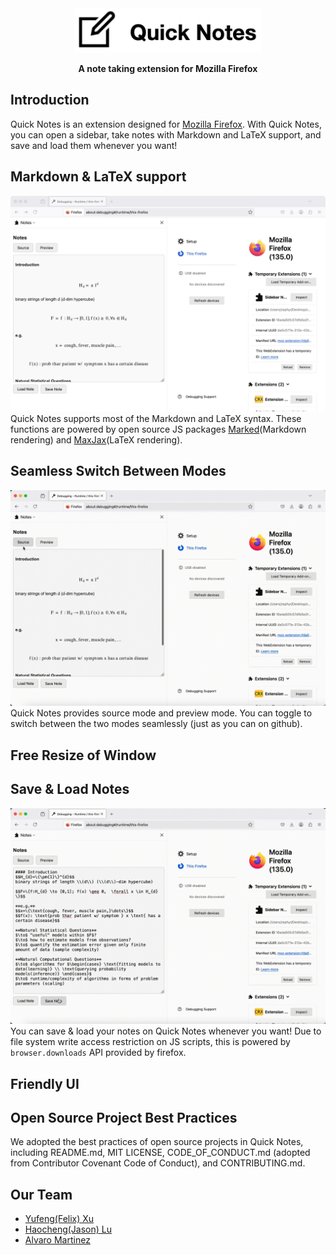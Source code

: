 <div align="center">
    <img src="figs/title.png" alt="Quick Notes" width="300" height="auto">

**A note taking extension for Mozilla Firefox**
</div>

## Introduction

Quick Notes is an extension designed for [Mozilla Firefox](https://www.mozilla.org/en-US/firefox/). With Quick Notes, you can open a sidebar, take notes with Markdown and LaTeX support, and save and load them whenever you want!

## Markdown \& LaTeX support 
![render](figs/render.jpg)
Quick Notes supports most of the Markdown and LaTeX syntax. These functions are powered by open source JS packages [Marked](https://github.com/markedjs/marked)(Markdown rendering) and [MaxJax](https://github.com/mathjax/MathJax)(LaTeX rendering).

## Seamless Switch Between Modes
![switch_mode](figs/switch_mode.gif)
Quick Notes provides source mode and preview mode. You can toggle to switch between the two modes seamlessly (just as you can on github).

## Free Resize of Window

## Save \& Load Notes
![save_load](figs/save_load.gif)
You can save \& load your notes on Quick Notes whenever you want! Due to file system write access restriction on JS scripts, this is powered by `browser.downloads` API provided by firefox.

## Friendly UI

## Open Source Project Best Practices
We adopted the best practices of open source projects in Quick Notes, including README.md, MIT LICENSE, CODE_OF_CONDUCT.md (adopted from Contributor Covenant Code of Conduct), and CONTRIBUTING.md.

## Our Team
- [Yufeng(Felix) Xu](https://zephyr271828.github.io/)
- [Haocheng(Jason) Lu](https://github.com/LuHC409)
- [Alvaro Martinez](https://github.com/AlvaroMartinezM)

